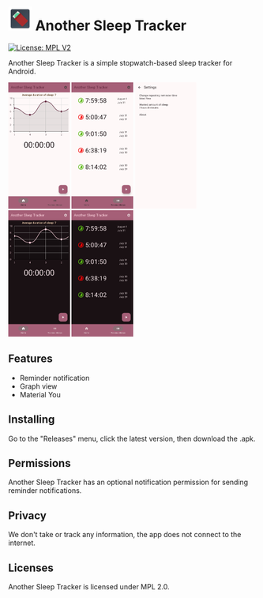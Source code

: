# ![Another Sleep Tracker Logo](app/src/main/res/mipmap-mdpi/ic_launcher.webp) Another Sleep Tracker

[![License: MPL V2](https://img.shields.io/badge/License-MPL%202.0-blue.svg)](/LICENSE.txt)

Another Sleep Tracker is a simple stopwatch-based sleep tracker for Android.

[<img src="/fastlane/metadata/android/en-US/images/phoneScreenshots/1.jpg"
  alt="Home screen"
  height="256">](/fastlane/metadata/android/en-US/images/phoneScreenshots/1.jpg)
[<img src="/fastlane/metadata/android/en-US/images/phoneScreenshots/2.jpg"
  alt="Previous sleeps screen"
  height="256">](/fastlane/metadata/android/en-US/images/phoneScreenshots/2.jpg)
[<img src="/fastlane/metadata/android/en-US/images/phoneScreenshots/3.jpg"
  alt="Settings screen"
  height="256">](/fastlane/metadata/android/en-US/images/phoneScreenshots/3.jpg)
[<img src="/fastlane/metadata/android/en-US/images/phoneScreenshots/4.jpg"
  alt="Home screen dark mode"
  height="256">](/fastlane/metadata/android/en-US/images/phoneScreenshots/4.jpg)
[<img src="/fastlane/metadata/android/en-US/images/phoneScreenshots/5.jpg"
  alt="Previous sleeps screen dark mode"
  height="256">](/fastlane/metadata/android/en-US/images/phoneScreenshots/5.jpg)

## Features
- Reminder notification
- Graph view
- Material You
## Installing
Go to the "Releases" menu, click the latest version, then download the .apk.
## Permissions
Another Sleep Tracker has an optional notification permission for sending reminder notifications.
## Privacy
We don't take or track any information, the app does not connect to the internet.
## Licenses
Another Sleep Tracker is licensed under MPL 2.0.
